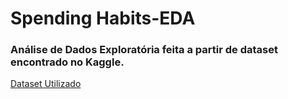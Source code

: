 # Spending Habits-EDA
### Análise de Dados Exploratória feita a partir de dataset encontrado no Kaggle.
[Dataset Utilizado](https://www.kaggle.com/datasets/ahmedmohamed2003/spending-habits)
